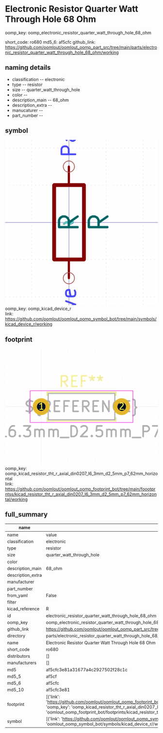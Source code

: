 # Electronic Resistor Quarter Watt Through Hole 68 Ohm
oomp_key: oomp_electronic_resistor_quarter_watt_through_hole_68_ohm 


short_code: ro680
md5_6: af5cfc
github_link: https://github.com/oomlout/oomlout_oomp_part_src/tree/main/parts/electronic_resistor_quarter_watt_through_hole_68_ohm/working
## naming details
* classification -- electronic
* type -- resistor
* size -- quarter_watt_through_hole
* color -- 
* description_main -- 68_ohm
* description_extra -- 
* manucaturer -- 
* part_number -- 



## symbol

![](symbol/0/working/working_600.png)  
oomp_key: oomp_kicad_device_r  
link: https://github.com/oomlout/oomlout_oomp_symbol_bot/tree/main/symbols/kicad_device_r/working  

## footprint

![](footprint/0/working/working_600.png)  
oomp_key: oomp_kicad_resistor_tht_r_axial_din0207_l6_3mm_d2_5mm_p7_62mm_horizontal  
link: https://github.com/oomlout/oomlout_oomp_footprint_bot/tree/main/foootprntss/kicad_resistor_tht_r_axial_din0207_l6_3mm_d2_5mm_p7_62mm_horizontal/working  

## full_summary
| name | value | 
| --- | --- | 
| name | value | 
| classification | electronic | 
| type | resistor | 
| size | quarter_watt_through_hole | 
| color |  | 
| description_main | 68_ohm | 
| description_extra |  | 
| manufacturer |  | 
| part_number |  | 
| from_yaml | False | 
| filter |  | 
| kicad_reference | R | 
| id | electronic_resistor_quarter_watt_through_hole_68_ohm | 
| oomp_key | oomp_electronic_resistor_quarter_watt_through_hole_68_ohm | 
| github_link | https://github.com/oomlout/oomlout_oomp_part_src/tree/main/parts/electronic_resistor_quarter_watt_through_hole_68_ohm/working | 
| directory | parts/electronic_resistor_quarter_watt_through_hole_68_ohm | 
| name | Electronic Resistor Quarter Watt Through Hole 68 Ohm | 
| short_code | ro680 | 
| distributors | [] | 
| manufacturers | [] | 
| md5 | af5cfc3e81a31677a4c2927502f28c1c | 
| md5_5 | af5cf | 
| md5_6 | af5cfc | 
| md5_10 | af5cfc3e81 | 
| footprint | [{'link': 'https://github.com/oomlout/oomlout_oomp_footprint_bot/tree/main/foootprntss/kicad_resistor_tht_r_axial_din0207_l6_3mm_d2_5mm_p7_62mm_horizontal', 'oomp_key': 'oomp_kicad_resistor_tht_r_axial_din0207_l6_3mm_d2_5mm_p7_62mm_horizontal', 'directory': 'oomlout_oomp_footprint_bot/footprints/kicad_resistor_tht_r_axial_din0207_l6_3mm_d2_5mm_p7_62mm_horizontal//working/working.kicad_mod'}] | 
| symbol | [{'link': 'https://github.com/oomlout/oomlout_oomp_symbol_bot/tree/main/symbols/kicad_device_r', 'oomp_key': 'oomp_kicad_device_r', 'directory': 'oomlout_oomp_symbol_bot/symbols/kicad_device_r//working/working.kicad_sym'}] | 
